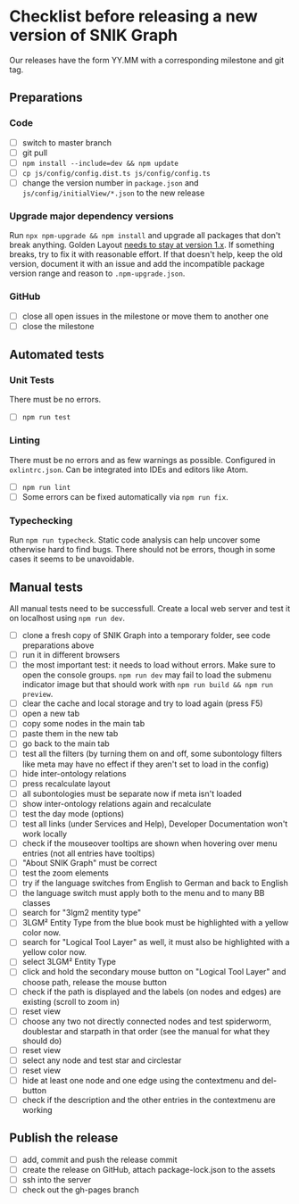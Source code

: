 # Checklist before releasing a new version of SNIK Graph

Our releases have the form YY.MM with a corresponding milestone and git tag.

## Preparations

### Code

- [ ] switch to master branch
- [ ] git pull
- [ ] `npm install --include=dev && npm update`
- [ ] `cp js/config/config.dist.ts js/config/config.ts`
- [ ] change the version number in `package.json` and `js/config/initialView/*.json` to the new release

### Upgrade major dependency versions

Run `npx npm-upgrade && npm install` and upgrade all packages that don't break anything.
Golden Layout [needs to stay at version 1.x](https://github.com/snikproject/graph/issues/372).
If something breaks, try to fix it with reasonable effort.
If that doesn't help, keep the old version, document it with an issue and add the incompatible package version range and reason to `.npm-upgrade.json`.

### GitHub

- [ ] close all open issues in the milestone or move them to another one
- [ ] close the milestone

## Automated tests

### Unit Tests

There must be no errors.

- [ ] `npm run test`

### Linting

There must be no errors and as few warnings as possible.
Configured in `oxlintrc.json`.
Can be integrated into IDEs and editors like Atom.

- [ ] `npm run lint`
- [ ] Some errors can be fixed automatically via `npm run fix`.

### Typechecking

Run `npm run typecheck`.
Static code analysis can help uncover some otherwise hard to find bugs.
There should not be errors, though in some cases it seems to be unavoidable.

## Manual tests

All manual tests need to be successfull.
Create a local web server and test it on localhost using `npm run dev`.

- [ ] clone a fresh copy of SNIK Graph into a temporary folder, see code preparations above
- [ ] run it in different browsers
- [ ] the most important test: it needs to load without errors. Make sure to open the console groups. `npm run dev` may fail to load the submenu indicator image but that should work with `npm run build && npm run preview`.
- [ ] clear the cache and local storage and try to load again (press F5)
- [ ] open a new tab
- [ ] copy some nodes in the main tab
- [ ] paste them in the new tab
- [ ] go back to the main tab
- [ ] test all the filters (by turning them on and off, some subontology filters like meta may have no effect if they aren't set to load in the config)
- [ ] hide inter-ontology relations
- [ ] press recalculate layout
- [ ] all subontologies must be separate now if meta isn't loaded
- [ ] show inter-ontology relations again and recalculate
- [ ] test the day mode (options)
- [ ] test all links (under Services and Help), Developer Documentation won't work locally
- [ ] check if the mouseover tooltips are shown when hovering over menu entries (not all entries have tooltips)
- [ ] "About SNIK Graph" must be correct
- [ ] test the zoom elements
- [ ] try if the language switches from English to German and back to English
- [ ] the language switch must apply both to the menu and to many BB classes
- [ ] search for "3lgm2 mentity type"
- [ ] 3LGM² Entity Type from the blue book must be highlighted with a yellow color now.
- [ ] search for "Logical Tool Layer" as well, it must also be highlighted with a yellow color now.
- [ ] select 3LGM² Entity Type
- [ ] click and hold the secondary mouse button on "Logical Tool Layer" and choose path, release the mouse button
- [ ] check if the path is displayed and the labels (on nodes and edges) are existing (scroll to zoom in)
- [ ] reset view
- [ ] choose any two not directly connected nodes and test spiderworm, doublestar and starpath in that order (see the manual for what they should do)
- [ ] reset view
- [ ] select any node and test star and circlestar
- [ ] reset view
- [ ] hide at least one node and one edge using the contextmenu and del-button
- [ ] check if the description and the other entries in the contextmenu are working

## Publish the release

- [ ] add, commit and push the release commit
- [ ] create the release on GitHub, attach package-lock.json to the assets
- [ ] ssh into the server
- [ ] check out the gh-pages branch
